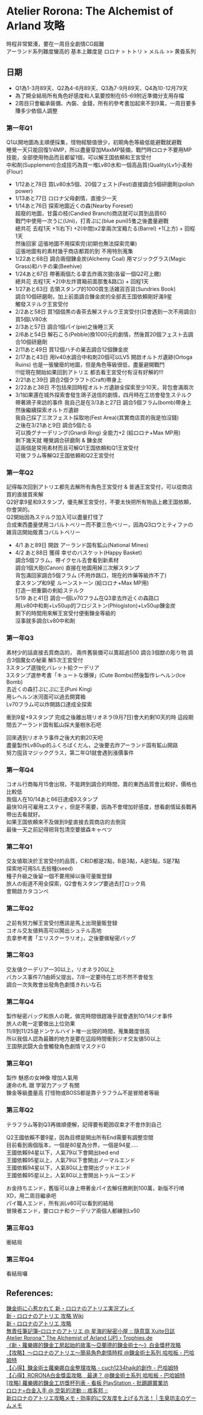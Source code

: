 # Atelier Rorona: The Alchemist of Arland 攻略

時程非常緊湊，要在一周目全劇情CG超難  
アーランド系列難度蠻高的 基本上難度是 ロロナ > トトリ > メルル >> 黄昏系列

## 日期
  * Q1為1-3月89天、Q2為4-6月89天、Q3為7-9月89天、Q4為10-12月79天
  * 為了開全結局所有角色好感度和人氣要控制在65-69附近準備分支用存檔  
  * 2周目只會繼承裝備、內裝、金錢，所有的參考書加起來不到9萬，一周目要多賺多少依個人調整

### 第一年Q1
Q1以開地圖為主順便採集，怪物經驗值很少，初期角色等級低能避戰就避戰  
睡覺一天只能回復1/4MP，所以盡量穿加MaxMP裝備，戰鬥時ロロナ不要用MP技能，全部使用物品而且都留1個，可以解王国依頼和王宮受付  
中和剤(Supplement)合成技巧為買一堆Lv80水和一個高品質(Quality)Lv1小麦粉(Flour)
  * 1/12あと78日 買Lv80水5個、20個フェスト(Fest)直接調合5個研磨劑(polish power)
  * 1/13あと77日 ロロナ父母劇情，直接少一天  
  * 1/14あと76日 探索地圖近くの森(Nearby Foreset)  
    超廢的地圖，甘露の枝(Candied Branch)商店就可以買到品質60  
    戰鬥中使用一次うに(Uni)，打青ぷに(blue puni)5隻之後盡量避戰  
    總共花 去程1天 +1(右下) +2(中間)x2拿兩次宝箱たる(Barrel) +1(上方) + 回程1天  
    然後回家 這張地圖不用探索完(初期也無法探索完畢)  
    這張地圖有的素材幾乎商店都買的到 不用特別蒐集  
  * 1/22あと68日 調合兩個錬金炭(Alchemy Coal) 用マジックグラス(Magic Grass)和ハチの巣(Beehive)
  * 1/24あと67日 帶著兩個たる拿去炸兩次狼(各留一個Q2可上繳)  
    總共花 去程1天 +2(中左炸寶箱前面那隻&路口) + 回程1天  
  * 1/27あと63日 去領スタンプ的1000買生活雑貨百貨(Sundries Book)  
    調合10個研磨劑，加上前面調合錬金炭的全部丟王国依頼剛好滿9星  
    觸發ステルク王宮受付  
  * 2/2あと58日 買1個個黒の香茶去解ステルク王宮受付(只會遇到一次不用調合) 買5個LV80水  
  * 2/3あと57日 調合1個パイ(pie)之後睡三天  
  * 2/6あと54日 解石ころ(Pebble)換1000元的劇情，然後買20個フェスト去調合10個研磨劑  
  * 2/11あと49日 買12個ハチの巣去調合12個錬金炭
  * 2/17あと43日 用lv40水調合中和剤20個可以LV5 開啟オルトガ遺跡(Ortoga Ruins)
  也是一張蠻廢的地圖，但是角色等級很低，盡量避開戰鬥  
!!!從現在開始如果回到アトリエ 都去看王宮受付有沒有好解的!!!  
  * 2/21あと39日 調合2個クラフト(Craft)帶身上  
  * 2/22あと38日 不包括來回時程オルトガ遺跡全探索至少10天，背包會滿兩次  
  * 3/1如果還在城外探索會發生鴿子送信的劇情，四月時在工坊會發生ステルク帶著鴿子來訪的事件
  我自己是在3/3あと27日  調合5個フラム(bomb)帶身上然後繼續探索オルトガ遺跡  
  我自己採了三次フェスト採取地(Fest Area)(其實商店買的我是怕沒錢)  
  之後在3/21あと9日 調合5個たる  
  可以換グナーデリング(Gnardi Ring) 全能力+2 (給ロロナ+Max MP用)  
  剩下幾天就 睡覺調合研磨劑 & 錬金炭  
  這兩個是常用素材而且可解Q1王国依頼和Q1王宮受付  
  可做フラム等解Q2王国依頼和Q2王宮受付  

### 第一年Q2
記得每次回到アトリエ都先去解所有角色王宮受付 & 普通王宮受付，可以從商店買的直接買來解  
Q2好拿9星和9スタンプ，優先解王宮受付，不要太快把所有物品上繳王国依頼，你會哭的。  
Q2開始因為ステルク加入可以盡量打怪了  
合成東西盡量使用コバルトベリー而不要三色ベリー，因為Q3ロウとティファの雑貨店開始販賣コバルトベリー
  * 4/1 あと89日 開啟 アーランド国有鉱山(National Mines)  
  * 4/2 あと88日 獲得 幸せのバスケット(Happy Basket)  
    調合5個フラム，帶イクセル去會看到新素材  
    調合1個大砲(Canon) 直接在地圖用掉三次解スタンプ  
    背包滿回家調合5個フラム
    (不用炸路口，現在的炸藥等級炸不了)  
    拿スタンプ和9星 ルーンストーン (給ロロナ+Max MP用)  
    打造一把重鋼の剣給ステルク  
    5/19 あと41日 調合一個Lv70フラム在Q3拿去炸近くの森路口  
    用Lv80中和剤+Lv50up的フロジストン(Phlogiston)+Lv50up錬金炭  
    剩下的時間用來解王宮受付便衝鍊金等級的  
    沒事就多調合Lv80中和剤  

### 第一年Q3
素材少的話直接去買商店的，
兩件舊裝備可以賣超過500 調合3個獣の彫り物 調合3個魔女の秘薬 解5次王宮受付  
3スタンプ選強化バレット給クーデリア  
3スタンプ選参考書「キュートな爆弾」(Cute Bombs)然後製作レヘルン(Ice Bomb)  
去近くの森打ぷにぷに王(Puni King)  
用レヘルン冰河面可以過去開寶箱  
Lv70フラム可以炸開路口達成全探索  

衝到9星+9スタンプ 完成之後離出現リオネラ(9月7日)會大約剩10天的時
這段期間去アーランド国有鉱山採大量樹氷石吧  

回來遇到リオネラ事件之後大約剩20天吧  
盡量製作Lv80up的ふくろばくだん，之後要去炸アーランド国有鉱山開路  
努力囤貨マジックグラス，第二年Q1就會遇到漲價事件  

### 第一年Q4
コオル行商每月15會出現，不能跨到調合的時間，賣的東西品質會比較好，價格也比較低  
我個人在10/14あと66日達成9スタンプ  
最快10月可雇用エスティ，但是不需要，因為不會增加好感度，想看劇情延長戰再帶出去看就好。  
如果王国依頼來不及做到9星直接去買商店的去倒貨  
最後一天之前記得把背包清空要搶森キャベツ  

### 第二年Q1
交友値取決於王宮受付的品質，C和D都是2點，B是3點，A是5點，S是7點  
探索地可用S/L去撿種(seed)  
種子升級之後留一個不要用掉以後可量販登録  
旅人の街道不用全探索，Q2會有スタンプ要過去打ロック鳥  
會開啟カタコンベ  

### 第二年Q2
之前有努力解王宮受付應該是馬上出現量販登録  
コオル交友値夠高可以開出シュテル高地  
去拿参考書「エリスクーラリオ」，之後要做秘密バッグ  

### 第二年Q3
交友値クーデリア一30以上，リオネラ20以上  
バカンス事件7/1由師父提出，7/8一定要待在工坊不然不會發生  
調合一次失敗會出發角色劇情きれいな石

### 第二年Q4
製作秘密バッグ和旅人の靴，做完時間很趕幾乎就會遇到10/14ジオ事件  
旅人の靴一定要做出上位効果  
11/8到11/25是ドンケルハイト唯一出現的時間，蒐集難度很高  
所以我個人認為最難的地方是要在這段時間衝到ジオ交友値50以上  
王国祭武闘大会會觸發角色劇情マスクドG  

### 第三年Q1
製作
魅惑の女神像 增加人氣用  
運命の札 跟 学習力アップ 有關  
鍊金等級盡量高 打怪物或BOSS都是靠テラフラム不是冒險者等級  

### 第三年Q2
テラフラム等到Q3再做順便解，記得要有範囲収束才不會炸到自己  

Q2王國依賴不要9星，因為目標是開出所有End需要有調整空間  
目前看到兩個版本，一個是80星為分界，一個是94星.....  
王國依賴94星以下，人氣79以下會開出bed end  
王國依賴95星以上，人氣79以下會開出ノーマルエンド  
王國依賴94星以下，人氣80以上會開出グッドエンド  
王國依賴95星以上，人氣80以上會開出トゥルーエンド  

お金持ちエンド，舊版可以身上帶著金パイ去解任務刷到100萬，新版不行唷XD，用二周目繼承吧  
パイ職人エンド，所有派Lv80可以看到的結局  
冒険者エンド，要ロロナ和クーデリア兩個人都練到Lv50  

### 第三年Q3
衝結局  

### 第三年Q4
看結局囉  

## References: 
[錬金術に心惹かれて 新・ロロナのアトリエ実況プレイ](https://www.youtube.com/playlist?list=PLlGX8UJqrE05vqymFdA9yCm1B2cH3duq5)  
[新・ロロナのアトリエ 攻略 Wiki](https://wikiwiki.jp/newrorona/)  
[新・ロロナのアトリエ 攻略](https://andraste.info/g/atelier_rorona/)  
[無責任筆記簿–ロロナのアトリエ @ 星海的秘密小屋 :: 隨意窩 Xuite日誌](http://blog.xuite.net/ragunight/albelfunnyworld/40943299-%E7%84%A1%E8%B2%AC%E4%BB%BB%E7%AD%86%E8%A8%98%E7%B0%BF%E2%80%93%E3%83%AD%E3%83%AD%E3%83%8A%E3%81%AE%E3%82%A2%E3%83%88%E3%83%AA%E3%82%A8)  
[Atelier Rorona™ The Alchemist of Arland (JP) › Trophies.de](https://www.trophies.de/trophaeen/atelier-rorona-the-alchemist-of-arland-jp-29403.html)  
[《新・蘿樂娜的鍊金工房起始的故事～亞蘭德的鍊金術士～》白金獎杯攻略](http://www.isheart.com/viewthread.php?tid=146551)  
[【攻略】～ロロナのアトリエ～簡易角色劇情時程 @鍊金術士系列 哈啦板 - 巴哈姆特](https://forum.gamer.com.tw/Co.php?bsn=00838&sn=7550)  
[【心得】鍊金術士蘿樂娜白金整理攻略 - cuch1234hajk的創作 - 巴哈姆特](https://home.gamer.com.tw/creationDetail.php?sn=1882601)  
[【心得】RORONA白金獎盃攻略　最速？ @鍊金術士系列 哈啦板 - 巴哈姆特](https://forum.gamer.com.tw/C.php?bsn=838&snA=1795)  
[[攻略] 蘿樂娜的鍊金工坊獎杯列表 - 看板 PlayStation - 批踢踢實業坊](https://www.ptt.cc/bbs/PlayStation/M.1273766527.A.426.html)  
[ロロナ=白金入手 @ 空氣的流動 :: 痞客邦 ::](http://kiru.pixnet.net/blog/post/29523261-%E3%83%AD%E3%83%AD%E3%83%8A%3D%E7%99%BD%E9%87%91%E5%85%A5%E6%89%8B)  
[新ロロナのアトリエ攻略メモ・効率的に交友度を上げる方法！ | 生臭坊主のゲームメモ](http://bozumemo.blogspot.com/2013/11/blog-post_7828.html)